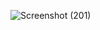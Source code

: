 ![Screenshot (201)](https://user-images.githubusercontent.com/79265271/153272477-80b914b9-dc2b-46dc-97f5-bccdbebcacc4.png)

